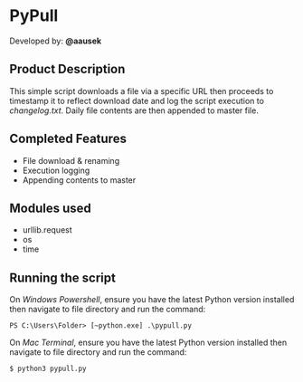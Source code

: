 # PyPull

Developed by: **@aausek**

## Product Description

This simple script downloads a file via a specific URL then proceeds to timestamp it to reflect download date and log the script execution to *changelog.txt*. Daily file contents are then appended to master file.

## Completed Features

- File download & renaming
- Execution logging
- Appending contents to master

## Modules used

-  urllib.request
-  os
-  time

## Running the script

On *Windows Powershell*, ensure you have the latest Python version installed then navigate to file directory and run the command: 

`
PS C:\Users\Folder> [~python.exe] .\pypull.py
`

On *Mac Terminal*, ensure you have the latest Python version installed then navigate to file directory and run the command:

`
$ python3 pypull.py
`
